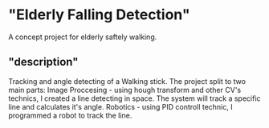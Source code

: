 # "Elderly Falling Detection"

A concept project for elderly saftely walking.

## "description"

Tracking and angle detecting of a Walking stick.
The project split to two main parts:
Image Proccesing - using hough transform and other CV's technics, I created a line detecting in space.
The system will track a specific line and calculates it's angle.
Robotics - using PID controll technic, I programmed a robot to track the line. 
